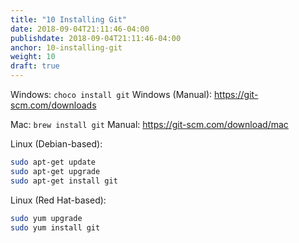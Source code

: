```yaml
---
title: "10 Installing Git"
date: 2018-09-04T21:11:46-04:00
publishdate: 2018-09-04T21:11:46-04:00
anchor: 10-installing-git
weight: 10
draft: true
---
```


Windows: `choco install git`
Windows (Manual): https://git-scm.com/downloads

Mac: `brew install git`
Manual: https://git-scm.com/download/mac

Linux (Debian-based):

``` bash
sudo apt-get update
sudo apt-get upgrade
sudo apt-get install git
```

Linux (Red Hat-based):

``` bash
sudo yum upgrade
sudo yum install git
```
